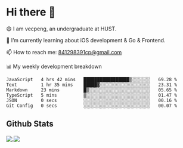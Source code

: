 
# Hi there 👋
😄 I am vecpeng, an undergraduate at HUST.

🌱 I’m currently learning about iOS development & Go & Frontend.

📫 How to reach me: 841298391cp@gmail.com

📊 My weekly development breakdown
<!--START_SECTION:waka-->

```text
JavaScript   4 hrs 42 mins   █████████████████▒░░░░░░░   69.28 %
Text         1 hr 35 mins    █████▓░░░░░░░░░░░░░░░░░░░   23.31 %
Markdown     23 mins         █▒░░░░░░░░░░░░░░░░░░░░░░░   05.65 %
TypeScript   5 mins          ▒░░░░░░░░░░░░░░░░░░░░░░░░   01.47 %
JSON         0 secs          ░░░░░░░░░░░░░░░░░░░░░░░░░   00.16 %
Git Config   0 secs          ░░░░░░░░░░░░░░░░░░░░░░░░░   00.07 %
```

<!--END_SECTION:waka-->

## Github Stats
<a href="https://github.com/anuraghazra/github-readme-stats">
  <img align="center" src="https://github-readme-stats.vercel.app/api?username=vecpeng&count_private=true&hide=stars" />
</a>
<a href="https://github.com/anuraghazra/convoychat">
  <img align="center" src="https://github-readme-stats.vercel.app/api/top-langs/?username=vecpeng&layout=compact" />
</a>
